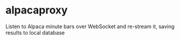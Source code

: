 # alpacaproxy
Listen to Alpaca minute bars over WebSocket and re-stream it, saving results to local database
